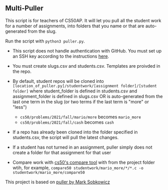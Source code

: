 ## Multi-Puller ##

This script is for teachers of CS50AP.  It will let you pull all the student work for a number of assignments, into folders that you name or that are auto-generated from the slug.  

Run the script with `python3 puller.py`.

- This script does not handle authentication with GitHub. You must set up an SSH key according to the instructions [here](https://cs50.readthedocs.io/github/).
- You must create slugs.csv and students.csv. Templates are proivded in the repo.
- By default, student repos will be cloned into `[location_of_puller.py]/studentwork/[assignment folder]/[student folder]` where student_folder is defined in students.csv and assignment_folder is defined in slugs.csv OR is auto-generated from the last one term in the slug (or two terms if the last term is "more" or "less")
  - `cs50/problems/2021/fall/mario/more` becomes `mario_more` 
  - `cs50/problems/2021/fall/cash` becomes `cash`

- If a repo has already been cloned into the folder specified in students.csv, the script will pull the latest changes. 

- If a student has not turned in an assignment, puller simply does not create a folder for that assignment for that user

- Compare work with [cs50's compare tool](https://cs50.readthedocs.io/projects/compare50/en/latest/) with from the project folder wtih, for example, `compare50 studentwork/mario_more/*/*.c -o studentwork/mario_more/compare50`

This project is based on [puller by Mark Sobkowicz](https://github.com/sobko/puller)
